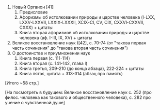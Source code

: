 1. Новый Органон [41]
	1. Предисловие
	2. Афоризмы об истолковании природы и царстве человека (I-LXX, LXXV-LXXVII, LXXIX-LXXXII, XCIX-CI, CV, CIX, CXXVI-CXXVII, CXXX) + цитаты
	3. Книга вторая афоризмов об истолковании природы и царстве человека (аф. I-III, IX, XV) + цитаты
2. Великое восстановление наук ([42], с. 70-74 (от "такова первая часть сочинения" до "такова вторая часть сочинения")
3. О достоинстве и приумножении наук
	1. Книга первая (c. 111-114)
	2. Книга вторая (c. 141-142, глава I)
	3. Книга третья, 209-210 (до конца абзаца), 222-224 + цитаты
	4. Книга пятая, цитата + 313-314 (абзац про память)

[Итого ~58 стр.]

[На посмотреть в будущем: Великое восстановление наук c. 252 (про филос. человека как такового и общественного человека), с. 282 про учение о чувственной душе]